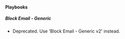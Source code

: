 
#### Playbooks

##### Block Email - Generic

- Deprecated. Use 'Block Email - Generic v2' instead.
